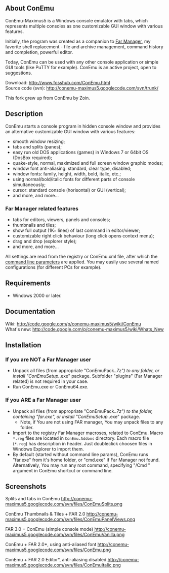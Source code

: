 ## About ConEmu
ConEmu-Maximus5 is a Windows console emulator with tabs, which represents
multiple consoles as one customizable GUI window with various features.

Initially, the program was created as a companion to
[Far Manager](http://en.wikipedia.org/wiki/FAR_Manager),
my favorite shell replacement - file and archive management,
command history and completion, powerful editor.

Today, ConEmu can be used with any other console application or simple GUI tools
(like PuTTY for example). ConEmu is an active project, open to
[suggestions](http://code.google.com/p/conemu-maximus5/issues/list).

Download: http://www.fosshub.com/ConEmu.html  
Source code (svn): http://conemu-maximus5.googlecode.com/svn/trunk/

This fork grew up from ConEmu by Zoin.


## Description
ConEmu starts a console program in hidden console window and provides
an alternative customizable GUI window with various features:

  * smooth window resizing;
  * tabs and splits (panes);
  * easy run old DOS applications (games) in Windows 7 or 64bit OS (DosBox required);
  * quake-style, normal, maximized and full screen window graphic modes;
  * window font anti-aliasing: standard, clear type, disabled;
  * window fonts: family, height, width, bold, italic, etc.;
  * using normal/bold/italic fonts for different parts of console simultaneously;
  * cursor: standard console (horisontal) or GUI (vertical);
  * and more, and more...

### Far Manager related features
  * tabs for editors, viewers, panels and consoles;
  * thumbnails and tiles;
  * show full output (1K+ lines) of last command in editor/viewer;
  * customizable right click behaviour (long click opens context menu);
  * drag and drop (explorer style);
  * and more, and more...

All settings are read from the registry or ConEmu.xml file, after which the
[command line parameters](http://code.google.com/p/conemu-maximus5/wiki/Command_Line)
are applied. You may easily use several named configurations (for different PCs for example).


## Requirements
  * Windows 2000 or later.


## Documentation
Wiki: http://code.google.com/p/conemu-maximus5/wiki/ConEmu  
What's new: http://code.google.com/p/conemu-maximus5/wiki/Whats_New


## Installation

### If you are NOT a Far Manager user
* Unpack all files (from appropriate "ConEmuPack.*.7z") to any folder,
	or install "ConEmuSetup.*.exe" package. Subfolder "plugins"
	(Far Manager related) is not required in your case.
*  Run ConEmu.exe or ConEmu64.exe.

### If you ARE a Far Manager user
*  Unpack all files (from appropriate "ConEmuPack.*.7z") to the folder, containing
     "far.exe", or install "ConEmuSetup.*.exe" package.
     * Note, if You are not using FAR manager, You may unpack files to any folder.
*  Import to the registry Far Manager macroses, related to ConEmu. Macro `*.reg`
     files are located in `ConEmu.Addons` directory. Each macro file (`*.reg`) has
     description in header. Just doubleclick choosen files in Windows Explorer
     to import them.
*  By default (started without command line params), ConEmu runs "far.exe" from
     it's home folder, or "cmd.exe" if Far Manager not found.
     Alternatively, You may run any root command, specifying "/Cmd <App with params>"
     argument in ConEmu shortcut or command line.

 
## Screenshots
Splits and tabs in ConEmu
http://conemu-maximus5.googlecode.com/svn/files/ConEmuSplits.png

ConEmu Thumbnails & Tiles + FAR 2.0
http://conemu-maximus5.googlecode.com/svn/files/ConEmuPanelViews.png

FAR 3.0 + ConEmu (simple console mode)
http://conemu-maximus5.googlecode.com/svn/files/ConEmuVanilla.png

ConEmu + FAR 2.0*, using anti-aliased font
http://conemu-maximus5.googlecode.com/svn/files/ConEmu.png

ConEmu + FAR 2.0 Editor*, anti-aliasing disabled
http://conemu-maximus5.googlecode.com/svn/files/ConEmuItalic.png
